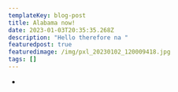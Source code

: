 ```yaml
---
templateKey: blog-post
title: Alabama now!
date: 2023-01-03T20:35:35.268Z
description: "Hello therefore na "
featuredpost: true
featuredimage: /img/pxl_20230102_120009418.jpg
tags: []
---
```

*
